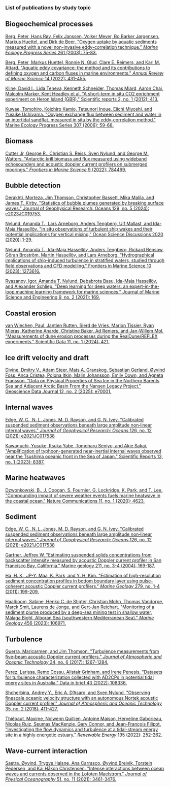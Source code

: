 ### List of publications by study topic

## Biogeochemical processes
[Berg, Peter, Hans Røy, Felix Janssen, Volker Meyer, Bo Barker Jørgensen, Markus Huettel, and Dirk de Beer. "Oxygen uptake by aquatic sediments measured with a novel non-invasive eddy-correlation technique." _Marine Ecology Progress Series_ 261 (2003): 75-83.](https://www.int-res.com/abstracts/meps/v261/p75-83/)

[Berg, Peter, Markus Huettel, Ronnie N. Glud, Clare E. Reimers, and Karl M. Attard. "Aquatic eddy covariance: the method and its contributions to defining oxygen and carbon fluxes in marine environments." _Annual Review of Marine Science_ 14 (2022): 431-455.](https://www.annualreviews.org/doi/abs/10.1146/annurev-marine-042121-012329)

[Kline, David I., Lida Teneva, Kenneth Schneider, Thomas Miard, Aaron Chai, Malcolm Marker, Kent Headley et al. "A short-term in situ CO2 enrichment experiment on Heron Island (GBR)." Scientific reports 2, no. 1 (2012): 413.](https://www.nature.com/articles/srep00413)

[Kuwae, Tomohiro, Koichiro Kamio, Tetsunori Inoue, Eiichi Miyoshi, and Yusuke Uchiyama. "Oxygen exchange flux between sediment and water in an intertidal sandflat, measured in situ by the eddy-correlation method." Marine Ecology Progress Series 307 (2006): 59-68.](https://www.int-res.com/abstracts/meps/v307/p59-68)

## Biomass
[Cutter Jr, George R., Christian S. Reiss, Sven Nylund, and George M. Watters. "Antarctic krill biomass and flux measured using wideband echosounders and acoustic doppler current profilers on submerged moorings." _Frontiers in Marine Science_ 9 (2022): 784469.](https://www.frontiersin.org/articles/10.3389/fmars.2022.784469/full)

## Bubble detection
[Derakhti, Morteza, Jim Thomson, Christopher Bassett, Mika Malila, and James T. Kirby. "Statistics of bubble plumes generated by breaking surface waves." Journal of Geophysical Research: Oceans 129, no. 5 (2024): e2023JC019753.](https://agupubs.onlinelibrary.wiley.com/doi/epdf/10.1029/2023JC019753)

[Nylund, Amanda T., Lars Arneborg, Anders Tengberg, Ulf Mallast, and Ida-Maja Hassellöv. "In situ observations of turbulent ship wakes and their potential implications for vertical mixing." Ocean Science Discussions 2020 (2020): 1-29.](https://os.copernicus.org/articles/17/1285/2021/os-17-1285-2021-discussion.html)

[Nylund, Amanda T., Ida-Maja Hassellöv, Anders Tengberg, Rickard Bensow, Göran Broström, Martin Hassellöv, and Lars Arneborg. "Hydrographical implications of ship-induced turbulence in stratified waters, studied through field observations and CFD modelling." Frontiers in Marine Science 10 (2023): 1273616.](https://www.frontiersin.org/journals/marine-science/articles/10.3389/fmars.2023.1273616/full#B42)

[Ryazanov, Igor, Amanda T. Nylund, Debabrota Basu, Ida-Maja Hassellöv, and Alexander Schliep. "Deep learning for deep waters: an expert-in-the-loop machine learning framework for marine sciences." Journal of Marine Science and Engineering 9, no. 2 (2021): 169.](https://www.mdpi.com/2077-1312/9/2/169#B26-jmse-09-00169)

## Coastal erosion
[van Wiechen, Paul, Jantien Rutten, Sierd de Vries, Marion Tissier, Ryan Mieras, Katherine Anarde, Christine Baker, Ad Reniers, and Jan-Willem Mol. "Measurements of dune erosion processes during the RealDune/REFLEX experiments." Scientific Data 11, no. 1 (2024): 421.](https://www.nature.com/articles/s41597-024-03156-9)

## Ice drift velocity and draft
[Divine, Dmitry V., Adam Steer, Mats A. Granskog, Sebastian Gerland, Øyvind Foss, Anca Cristea, Polona Itkin, Malin Johansson, Emily Down, and Agneta Fransson. "Data on Physical Properties of Sea Ice in the Northern Barents Sea and Adjacent Arctic Basin From the Nansen Legacy Project." Geoscience Data Journal 12, no. 2 (2025): e70001.](https://rmets.onlinelibrary.wiley.com/doi/full/10.1002/gdj3.70001)

## Internal waves
[Edge, W. C., N. L. Jones, M. D. Rayson, and G. N. Ivey. "Calibrated suspended sediment observations beneath large amplitude non‐linear internal waves." _Journal of Geophysical Research: Oceans_ 126, no. 12 (2021): e2021JC017538](https://agupubs.onlinelibrary.wiley.com/doi/full/10.1029/2021JC017538)

[Kawaguchi, Yusuke, Itsuka Yabe, Tomoharu Senjyu, and Akie Sakai. "Amplification of typhoon-generated near-inertial internal waves observed near the Tsushima oceanic front in the Sea of Japan." Scientific Reports 13, no. 1 (2023): 8387.](https://www.nature.com/articles/s41598-023-33813-9)

## Marine heatwaves
[Dzwonkowski, B., J. Coogan, S. Fournier, G. Lockridge, K. Park, and T. Lee. "Compounding impact of severe weather events fuels marine heatwave in the coastal ocean." Nature Communications 11, no. 1 (2020): 4623.](https://www.nature.com/articles/s41467-020-18339-2)

## Sediment
[Edge, W. C., N. L. Jones, M. D. Rayson, and G. N. Ivey. "Calibrated suspended sediment observations beneath large amplitude non‐linear internal waves." _Journal of Geophysical Research: Oceans_ 126, no. 12 (2021): e2021JC017538](https://agupubs.onlinelibrary.wiley.com/doi/full/10.1029/2021JC017538)

[Gartner, Jeffrey W. "Estimating suspended solids concentrations from backscatter intensity measured by acoustic Doppler current profiler in San Francisco Bay, California." Marine geology 211, no. 3-4 (2004): 169-187.](https://www.sciencedirect.com/science/article/pii/S0025322704001872?casa_token=AbZYbs7eFvQAAAAA:VHQDvE9-3yDKSUdYhQN2Jc6vQRfmAUOxuDXVDd-QHowkS9htXfS5do3p4kcRmxAekKHj6oUB8YAc)

[Ha, H. K., JP-Y. Maa, K. Park, and Y. H. Kim. "Estimation of high-resolution sediment concentration profiles in bottom boundary layer using pulse-coherent acoustic Doppler current profilers." _Marine Geology_ 279, no. 1-4 (2011): 199-209.](https://www.sciencedirect.com/science/article/pii/S0025322710002987?casa_token=IVGpqYlVUbcAAAAA:VR3xXraEhIVmTRgpFdH3lrHMtIxWhaAsPh_yeXYbDvh372I4zGo1cfy5I8vVPFWYDL7C7DHCdgKp)

[Haalboom, Sabine, Henko C. de Stigter, Christian Mohn, Thomas Vandorpe, Marck Smit, Laurens de Jonge, and Gert-Jan Reichart. "Monitoring of a sediment plume produced by a deep-sea mining test in shallow water, Málaga Bight, Alboran Sea (southwestern Mediterranean Sea)." _Marine Geology_ 456 (2023): 106971.](https://www.sciencedirect.com/science/article/pii/S0025322722002420)

## Turbulence
[Guerra, Maricarmen, and Jim Thomson. "Turbulence measurements from five-beam acoustic Doppler current profilers." _Journal of Atmospheric and Oceanic Technology_ 34, no. 6 (2017): 1267-1284.](https://journals.ametsoc.org/view/journals/atot/34/6/jtech-d-16-0148.1.xml?tab_body=fulltext-display)

[Perez, Larissa, Remo Cossu, Alistair Grinham, and Irene Penesis. "Datasets for turbulence characterization collected with AD2CPs in potential tidal energy sites in Australia." Data in brief 43 (2022): 108336.](https://www.sciencedirect.com/science/article/pii/S2352340922005388)

[Shcherbina, Andrey Y., Eric A. D’Asaro, and Sven Nylund. "Observing finescale oceanic velocity structure with an autonomous Nortek acoustic Doppler current profiler." _Journal of Atmospheric and Oceanic Technology_ 35, no. 2 (2018): 411-427.](https://journals.ametsoc.org/view/journals/atot/35/2/jtech-d-17-0108.1.xml)

[Thiébaut, Maxime, Nolwenn Quillien, Antoine Maison, Herveline Gaborieau, Nicolas Ruiz, Seumas MacKenzie, Gary Connor, and Jean-François Filipot. "Investigating the flow dynamics and turbulence at a tidal-stream energy site in a highly energetic estuary." _Renewable Energy_ 195 (2022): 252-262.](https://www.sciencedirect.com/science/article/pii/S0960148122008515?casa_token=dKJP6ebCzNAAAAAA:pE9ZWM8iqmZWh-k3tDUr6Ow3hLbGlq39ALhpmDAJcS8J2zxs974saaGxvgEts2uzfJc5pHg3Cegv)

## Wave-current interaction
[Saetra, Øyvind, Trygve Halsne, Ana Carrasco, Øyvind Breivik, Torstein Pedersen, and Kai Håkon Christensen. "Intense interactions between ocean waves and currents observed in the Lofoten Maelstrom." _Journal of Physical Oceanography_ 51, no. 11 (2021): 3461-3476.](https://journals.ametsoc.org/view/journals/phoc/51/11/JPO-D-20-0290.1.xml)

